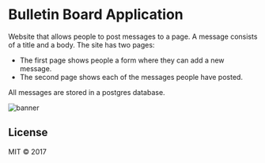 # Bulletin Board Application

Website that allows people to post messages to a page. A message consists of a title and a body.
The site has two pages:
- The first page shows people a form where they can add a new message.
- The second page shows each of the messages people have posted.

All messages are stored in a postgres database. 

![banner](http://members.chello.nl/m.van.duren/img/bb-1.png)

## License

MIT © 2017 

